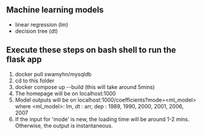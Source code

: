 ## Machine learning models
- linear regression (lm)
- decision tree (dt)

## Execute these steps on bash shell to run the flask app
1. docker pull swamyhn/mysqldb
2. cd to this folder
3. docker compose up --build (this will take around 5mins)
4. The homepage will be on localhost:1000
5. Model outputs will be on localhost:1000/coefficients?mode=<ml_model>_<direction>_<year> where
    <ml_model>: lm, dt
    <direction>: arr, dep
    <year>: 1989, 1990, 2000, 2001, 2006, 2007
6. If the input for 'mode' is new, the loading time will be around 1-2 mins. Otherwise, the output is instantaneous.